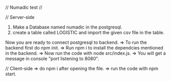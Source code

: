  // Numadic test //

 // Server-side

 1) Make a Database named numadic in the postgresql.
 2) create a table called LOGISTIC and import the given csv file in the table.

 Now you are ready to connect postgresql to backend.
 => To run the backend first do npm init.
 => Run npm i to install the dependcies mentioned in the backend.
 => Now run the code with node src/index.js.
 => You will get a message in console "port listening to 8080".

// Client-side
=> do npm i after opening the file.
=> run the code with npm start.


